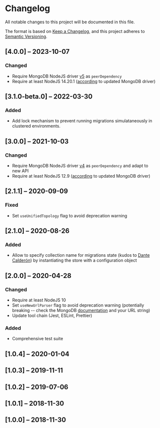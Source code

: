 # Changelog

All notable changes to this project will be documented in this file.

The format is based on [Keep a Changelog](https://keepachangelog.com/en/1.0.0/),
and this project adheres to [Semantic Versioning](https://semver.org/spec/v2.0.0.html).

## [4.0.0] – 2023-10-07

### Changed
- Require MongoDB NodeJS driver [v5](https://github.com/mongodb/node-mongodb-native/releases/tag/v5.0.0) as `peerDependency`
- Require at least NodeJS 14.20.1 ([according](https://github.com/mongodb/node-mongodb-native/pull/3496) to updated MongoDB driver)

## [3.1.0-beta.0] – 2022-03-30

### Added
- Add lock mechanism to prevent running migrations simulataneously in clustered environments.

## [3.0.0] – 2021-10-03

### Changed
- Require MongoDB NodeJS driver [v4](https://github.com/mongodb/node-mongodb-native/blob/4.1/docs/CHANGES_4.0.0.md#nodejs-version) as `peerDependency` and adapt to new API
- Require at least NodeJS 12.9 ([according](https://github.com/mongodb/node-mongodb-native/blob/4.1/docs/CHANGES_4.0.0.md#nodejs-version) to updated MongoDB driver)

## [2.1.1] – 2020-09-09

### Fixed
- Set `useUnifiedTopology` flag to avoid deprecation warning

## [2.1.0] – 2020-08-26

### Added
- Allow to specify collection name for migrations state (kudos to [Dante Calderón](https://github.com/dantehemerson)) by instantiating the store with a configuration object

## [2.0.0] – 2020-04-28

### Changed
- Require at least NodeJS 10
- Set `useNewUrlParser` flag to avoid deprecation warning (potentially breaking -- check the MongoDB [documentation](https://docs.mongodb.com/manual/reference/connection-string/) and your URL string)
- Update tool chain (Jest, ESLint, Prettier)

### Added
- Comprehensive test suite

## [1.0.4] – 2020-01-04
## [1.0.3] – 2019-11-11
## [1.0.2] – 2019-07-06
## [1.0.1] – 2018-11-30
## [1.0.0] – 2018-11-30
